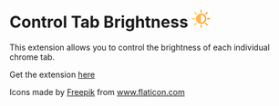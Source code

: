 # Control Tab Brightness ![alt text](https://raw.githubusercontent.com/Lakshya2610/tab-brightness-control/master/public/icon32.png)
This extension allows you to control the brightness of each individual chrome tab.

Get the extension <a href="https://chrome.google.com/webstore/detail/tab-brightness-control/emdjkjjpeognjdnapljkfnihhgblekde">here</a>

<div>
Icons made by 
<a href="https://www.flaticon.com/authors/freepik" title="Freepik">Freepik</a> 
from <a href="https://www.flaticon.com/" title="Flaticon">www.flaticon.com</a>
</div>
